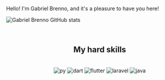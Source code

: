 Hello! I'm Gabriel Brenno, and it's a pleasure to have you here!


![Gabriel Brenno GitHub stats](https://github-readme-stats.vercel.app/api?username=gaabrenno&show_icons=true&theme=radical)


<div align="center" style="display: inline_block"><br/>
<h2>My hard skills</h2>
</div>

<div align="center" style="display: inline_block"><br/>
  
  <img align="center" alt="py" src="https://img.shields.io/badge/Python-14354C?style=for-the-badge&logo=python&logoColor=white"/>
  <img align="center" alt="dart" src="https://img.shields.io/badge/Dart-0175C2?style=for-the-badge&logo=dart&logoColor=white"/>
  <img align="center" alt="flutter" src="https://img.shields.io/badge/Flutter-02569B?style=for-the-badge&logo=flutter&logoColor=white"/>
  <img align="center" alt="laravel" src="https://img.shields.io/badge/Laravel-FF2D20?style=for-the-badge&logo=laravel&logoColor=white"/>
  <img align="center" alt="java" src="https://img.shields.io/badge/Java-ED8B00?style=for-the-badge&logo=java&logoColor=white"/>
</div>

